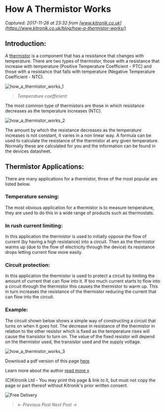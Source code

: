 # How A Thermistor Works

_Captured: 2017-11-26 at 23:32 from [www.kitronik.co.uk](https://www.kitronik.co.uk/blog/how-a-thermistor-works/)_

## Introduction:

A [thermistor](https://www.kitronik.co.uk/switches-and-sensors/thermistors.html) is a component that has a resistance that changes with temperature. There are two types of thermistor, those with a resistance that increase with temperature (Positive Temperature Coefficient - PTC) and those with a resistance that falls with temperature (Negative Temperature Coefficient - NTC).

![how_a_thermistor_works_1](https://www.kitronik.co.uk/wp/wp-content/uploads/2014/01/how_a_thermistor_works_1.jpg)

> _Temperature coefficient:_

The most common type of thermistors are those in which resistance decreases as the temperature increases (NTC).

![ how_a_thermistor_works_2](https://www.kitronik.co.uk/wp/wp-content/uploads/2014/01/how_a_thermistor_works_2.jpg)

The amount by which the resistance decreases as the temperature increases is not constant, it varies in a non linear way. A formula can be used to calculate the resistance of the thermistor at any given temperature. Normally these are calculated for you and the information can be found in the devices datasheet.

## Thermistor Applications:

There are many applications for a thermistor, three of the most popular are listed below.

### Temperature sensing:

The most obvious application for a thermistor is to measure temperature, they are used to do this in a wide range of products such as thermostats.

### In rush current limiting:

In this application the thermistor is used to initially oppose the flow of current (by having a high resistance) into a circuit. Then as the thermistor warms up (due to the flow of electricity through the device) its resistance drops letting current flow more easily.

### Circuit protection:

In this application the thermistor is used to protect a circuit by limiting the amount of current that can flow into it. If too much current starts to flow into a circuit through the thermistor this causes the thermistor to warm up. This in turn increases the resistance of the thermistor reducing the current that can flow into the circuit.

### Example:

The circuit shown below shows a simple way of constructing a circuit that turns on when it goes hot. The decrease in resistance of the thermistor in relation to the other resistor which is fixed as the temperature rises will cause the transistor to turn on. The value of the fixed resistor will depend on the thermistor used, the transistor used and the supply voltage.

![how_a_thermistor_works_3](https://www.kitronik.co.uk/wp/wp-content/uploads/2014/01/how_a_thermistor_works_3.png)

Download a pdf version of this page [here](https://www.kitronik.co.uk/pdf/How_a_thermistor_works.pdf)

Learn more about the author [read more »](https://www.kitronik.co.uk/about/geoff-hampson/)

(C)Kitronik Ltd - You may print this page & link to it, but must not copy the page or part thereof without Kitronik's prior written consent.

![Free Delivery](https://www.kitronik.co.uk/img/banners/free_delivery.png)

> _<- Previous Post Next Post ->_
